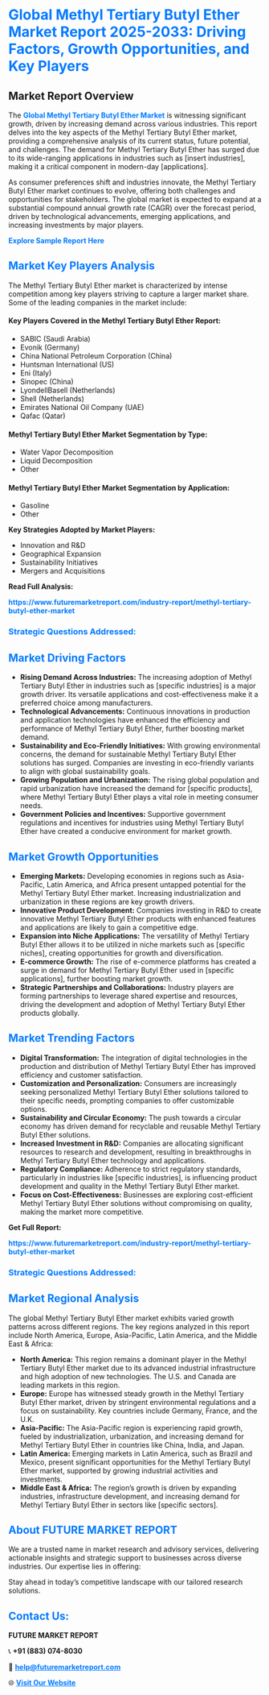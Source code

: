 <h1 style="color: #007BFF;">Global Methyl Tertiary Butyl Ether Market Report 2025-2033: Driving Factors, Growth Opportunities, and Key Players</h1>

<section id="overview">
<h2>Market Report Overview</h2>
<p>The <a href="https://www.futuremarketreport.com/industry-report/methyl-tertiary-butyl-ether-market" style="color: #007BFF; text-decoration: none;"><strong>Global Methyl Tertiary Butyl Ether Market</strong></a> is witnessing significant growth, driven by increasing demand across various industries. This report delves into the key aspects of the Methyl Tertiary Butyl Ether market, providing a comprehensive analysis of its current status, future potential, and challenges. The demand for Methyl Tertiary Butyl Ether has surged due to its wide-ranging applications in industries such as [insert industries], making it a critical component in modern-day [applications].</p>
<p>As consumer preferences shift and industries innovate, the Methyl Tertiary Butyl Ether market continues to evolve, offering both challenges and opportunities for stakeholders. The global market is expected to expand at a substantial compound annual growth rate (CAGR) over the forecast period, driven by technological advancements, emerging applications, and increasing investments by major players.</p>
</section>

<section id="overview">
<p><a href="https://www.futuremarketreport.com/request-sample/reportId=31591" style="color: #007BFF; text-decoration: none;"><strong>Explore Sample Report Here</strong></a></p>
</section>

<section id="key-players">
<h2 style="color: #007BFF;">Market Key Players Analysis</h2>
<p>The Methyl Tertiary Butyl Ether market is characterized by intense competition among key players striving to capture a larger market share. Some of the leading companies in the market include:</p>
<h4>Key Players Covered in the Methyl Tertiary Butyl Ether Report:</h4>
<ul><li>SABIC (Saudi Arabia)</li><li>Evonik (Germany)</li><li>China National Petroleum Corporation (China)</li><li>Huntsman International (US)</li><li>Eni (Italy)</li><li>Sinopec (China)</li><li>LyondellBasell (Netherlands)</li><li>Shell (Netherlands)</li><li>Emirates National Oil Company (UAE)</li><li>Qafac (Qatar)</li></ul>
<h4>Methyl Tertiary Butyl Ether Market Segmentation by Type:</h4>
<ul><li>Water Vapor Decomposition</li><li>Liquid Decomposition</li><li>Other</li></ul>

<h4>Methyl Tertiary Butyl Ether Market Segmentation by Application:</h4>
<ul><li>Gasoline</li><li>Other</li></ul>
<p><strong>Key Strategies Adopted by Market Players:</strong></p>
<ul>
<li>Innovation and R&D</li>
<li>Geographical Expansion</li>
<li>Sustainability Initiatives</li>
<li>Mergers and Acquisitions</li>
</ul>
</section>

<section>
<p><strong>Read Full Analysis: </strong></p><a href="https://www.futuremarketreport.com/industry-report/methyl-tertiary-butyl-ether-market" style="color: #007BFF; text-decoration: none;"><strong>https://www.futuremarketreport.com/industry-report/methyl-tertiary-butyl-ether-market</strong></a>
<h3 style="color: #007BFF;">Strategic Questions Addressed:</h3>
</section>

<section id="driving-factors">
<h2 style="color: #007BFF;">Market Driving Factors</h2>
<ul>
<li><strong>Rising Demand Across Industries:</strong> The increasing adoption of Methyl Tertiary Butyl Ether in industries such as [specific industries] is a major growth driver. Its versatile applications and cost-effectiveness make it a preferred choice among manufacturers.</li>
<li><strong>Technological Advancements:</strong> Continuous innovations in production and application technologies have enhanced the efficiency and performance of Methyl Tertiary Butyl Ether, further boosting market demand.</li>
<li><strong>Sustainability and Eco-Friendly Initiatives:</strong> With growing environmental concerns, the demand for sustainable Methyl Tertiary Butyl Ether solutions has surged. Companies are investing in eco-friendly variants to align with global sustainability goals.</li>
<li><strong>Growing Population and Urbanization:</strong> The rising global population and rapid urbanization have increased the demand for [specific products], where Methyl Tertiary Butyl Ether plays a vital role in meeting consumer needs.</li>
<li><strong>Government Policies and Incentives:</strong> Supportive government regulations and incentives for industries using Methyl Tertiary Butyl Ether have created a conducive environment for market growth.</li>
</ul>
</section>

<section id="growth-opportunities">
<h2 style="color: #007BFF;">Market Growth Opportunities</h2>
<ul>
<li><strong>Emerging Markets:</strong> Developing economies in regions such as Asia-Pacific, Latin America, and Africa present untapped potential for the Methyl Tertiary Butyl Ether market. Increasing industrialization and urbanization in these regions are key growth drivers.</li>
<li><strong>Innovative Product Development:</strong> Companies investing in R&D to create innovative Methyl Tertiary Butyl Ether products with enhanced features and applications are likely to gain a competitive edge.</li>
<li><strong>Expansion into Niche Applications:</strong> The versatility of Methyl Tertiary Butyl Ether allows it to be utilized in niche markets such as [specific niches], creating opportunities for growth and diversification.</li>
<li><strong>E-commerce Growth:</strong> The rise of e-commerce platforms has created a surge in demand for Methyl Tertiary Butyl Ether used in [specific applications], further boosting market growth.</li>
<li><strong>Strategic Partnerships and Collaborations:</strong> Industry players are forming partnerships to leverage shared expertise and resources, driving the development and adoption of Methyl Tertiary Butyl Ether products globally.</li>
</ul>
</section>

<section id="trending-factors">
<h2 style="color: #007BFF;">Market Trending Factors</h2>
<ul>
<li><strong>Digital Transformation:</strong> The integration of digital technologies in the production and distribution of Methyl Tertiary Butyl Ether has improved efficiency and customer satisfaction.</li>
<li><strong>Customization and Personalization:</strong> Consumers are increasingly seeking personalized Methyl Tertiary Butyl Ether solutions tailored to their specific needs, prompting companies to offer customizable options.</li>
<li><strong>Sustainability and Circular Economy:</strong> The push towards a circular economy has driven demand for recyclable and reusable Methyl Tertiary Butyl Ether solutions.</li>
<li><strong>Increased Investment in R&D:</strong> Companies are allocating significant resources to research and development, resulting in breakthroughs in Methyl Tertiary Butyl Ether technology and applications.</li>
<li><strong>Regulatory Compliance:</strong> Adherence to strict regulatory standards, particularly in industries like [specific industries], is influencing product development and quality in the Methyl Tertiary Butyl Ether market.</li>
<li><strong>Focus on Cost-Effectiveness:</strong> Businesses are exploring cost-efficient Methyl Tertiary Butyl Ether solutions without compromising on quality, making the market more competitive.</li>
</ul>
</section>

<section>
<p><strong>Get Full Report: </strong></p><a href="https://www.futuremarketreport.com/industry-report/methyl-tertiary-butyl-ether-market" style="color: #007BFF; text-decoration: none;"><strong>https://www.futuremarketreport.com/industry-report/methyl-tertiary-butyl-ether-market</strong></a>
<h3 style="color: #007BFF;">Strategic Questions Addressed:</h3>
</section>


<section id="regional-analysis">
<h2 style="color: #007BFF;">Market Regional Analysis</h2>
<p>The global Methyl Tertiary Butyl Ether market exhibits varied growth patterns across different regions. The key regions analyzed in this report include North America, Europe, Asia-Pacific, Latin America, and the Middle East & Africa:</p>
<ul>
<li><strong>North America:</strong> This region remains a dominant player in the Methyl Tertiary Butyl Ether market due to its advanced industrial infrastructure and high adoption of new technologies. The U.S. and Canada are leading markets in this region.</li>
<li><strong>Europe:</strong> Europe has witnessed steady growth in the Methyl Tertiary Butyl Ether market, driven by stringent environmental regulations and a focus on sustainability. Key countries include Germany, France, and the U.K.</li>
<li><strong>Asia-Pacific:</strong> The Asia-Pacific region is experiencing rapid growth, fueled by industrialization, urbanization, and increasing demand for Methyl Tertiary Butyl Ether in countries like China, India, and Japan.</li>
<li><strong>Latin America:</strong> Emerging markets in Latin America, such as Brazil and Mexico, present significant opportunities for the Methyl Tertiary Butyl Ether market, supported by growing industrial activities and investments.</li>
<li><strong>Middle East & Africa:</strong> The region’s growth is driven by expanding industries, infrastructure development, and increasing demand for Methyl Tertiary Butyl Ether in sectors like [specific sectors].</li>
</ul>
</section>

<footer>
<h2 style="color: #007BFF;">About FUTURE MARKET REPORT</h2>
<p>We are a trusted name in market research and advisory services, delivering actionable insights and strategic support to businesses across diverse industries. Our expertise lies in offering:</p>

<p>Stay ahead in today’s competitive landscape with our tailored research solutions.</p>

<h2 style="color: #007BFF;">Contact Us:</h2>
<p><strong>FUTURE MARKET REPORT</strong></p>
<p>📞 <strong>+91 (883) 074-8030</strong></p>
<p>📧 <strong><a href="mailto:help@futuremarketreport.com" style="color: #007BFF;">help@futuremarketreport.com</a></strong></p>
<p>🌐 <strong><a href="https://www.futuremarketreport.com/" style="color: #007BFF;">Visit Our Website</a></strong></p>
</footer>